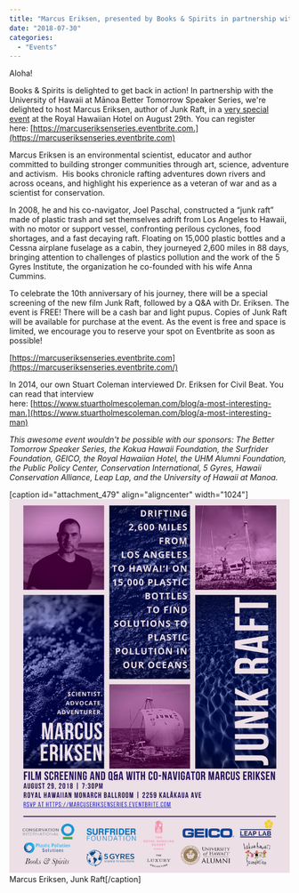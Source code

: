 ```yaml
---
title: "Marcus Eriksen, presented by Books & Spirits in partnership with UH Manoa Speaker Series"
date: "2018-07-30"
categories: 
  - "Events"
---
```


Aloha!

Books & Spirits is delighted to get back in action! In partnership with the University of Hawaii at Mānoa Better Tomorrow Speaker Series, we're delighted to host Marcus Eriksen, author of Junk Raft, in a [very special event](https://marcuseriksenseries.eventbrite.com) at the Royal Hawaiian Hotel on August 29th. You can register here: [https://marcuseriksenseries.eventbrite.com.](https://marcuseriksenseries.eventbrite.com)

Marcus Eriksen is an environmental scientist, educator and author committed to building stronger communities through art, science, adventure and activism.  His books chronicle rafting adventures down rivers and across oceans, and highlight his experience as a veteran of war and as a scientist for conservation.

In 2008, he and his co-navigator, Joel Paschal, constructed a “junk raft” made of plastic trash and set themselves adrift from Los Angeles to Hawaii, with no motor or support vessel, confronting perilous cyclones, food shortages, and a fast decaying raft. Floating on 15,000 plastic bottles and a Cessna airplane fuselage as a cabin, they journeyed 2,600 miles in 88 days, bringing attention to challenges of plastics pollution and the work of the 5 Gyres Institute, the organization he co-founded with his wife Anna Cummins.

To celebrate the 10th anniversary of his journey, there will be a special screening of the new film Junk Raft, followed by a Q&A with Dr. Eriksen. The event is FREE! There will be a cash bar and light pupus. Copies of Junk Raft will be available for purchase at the event. As the event is free and space is limited, we encourage you to reserve your spot on Eventbrite as soon as possible!

[https://marcuseriksenseries.eventbrite.com](https://marcuseriksenseries.eventbrite.com/)

In 2014, our own Stuart Coleman interviewed Dr. Eriksen for Civil Beat. You can read that interview here: [https://www.stuartholmescoleman.com/blog/a-most-interesting-man.](https://www.stuartholmescoleman.com/blog/a-most-interesting-man)

_This awesome event wouldn't be possible with our sponsors: The Better Tomorrow Speaker Series, the Kokua Hawaii Foundation, the Surfrider Foundation, GEICO, the Royal Hawaiian Hotel, the UHM Alumni Foundation, the Public Policy Center, Conservation International, 5 Gyres, Hawaii Conservation Alliance, Leap Lap, and the University of Hawaii at Manoa._

\[caption id="attachment\_479" align="aligncenter" width="1024"\]![](images/Screening-Flyer-Marcus-Eriksen-compressed.jpg) Marcus Eriksen, Junk Raft\[/caption\]
